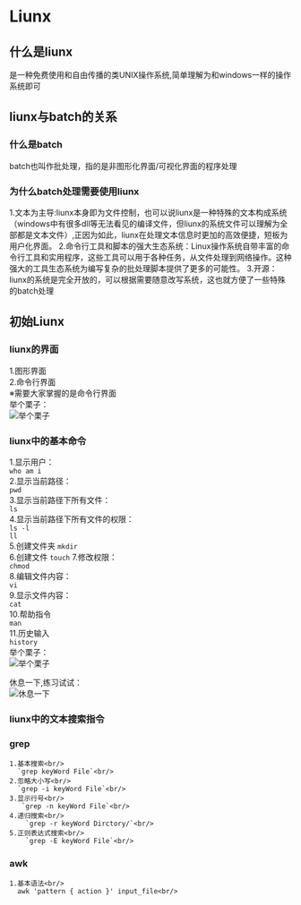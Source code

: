# Liunx
## 什么是liunx
  是一种免费使用和自由传播的类UNIX操作系统,简单理解为和windows一样的操作系统即可

## liunx与batch的关系
### 什么是batch
  batch也叫作批处理，指的是非图形化界面/可视化界面的程序处理

### 为什么batch处理需要使用liunx
  1.文本为主导:liunx本身即为文件控制，也可以说liunx是一种特殊的文本构成系统（windows中有很多dll等无法看见的编译文件，但liunx的系统文件可以理解为全部都是文本文件）,正因为如此，liunx在处理文本信息时更加的高效便捷，短板为用户化界面。
  2.命令行工具和脚本的强大生态系统：Linux操作系统自带丰富的命令行工具和实用程序，这些工具可以用于各种任务，从文件处理到网络操作。这种强大的工具生态系统为编写复杂的批处理脚本提供了更多的可能性。
  3.开源：liunx的系统是完全开放的，可以根据需要随意改写系统，这也就方便了一些特殊的batch处理

## 初始Liunx
### liunx的界面
  1.图形界面<br>
  2.命令行界面<br>
  ※需要大家掌握的是命令行界面<br>
  举个栗子：<br/>
  ![举个栗子](https://img.ixintu.com/download/jpg/202001/2e6ec91cbd78b42e39ae3e92556b99d4.jpg!con)

### liunx中的基本命令
  1.显示用户：<br>
    `who am i`<br>
  2.显示当前路径：<br>
    `pwd`<br>
  3.显示当前路径下所有文件：<br>
    `ls`<br>
  4.显示当前路径下所有文件的权限：<br>
    `ls -l`<br>
    `ll`<br>
  5.创建文件夹
    `mkdir`<br>
  6.创建文件
    `touch`
  7.修改权限：<br>
    `chmod`<br>
  8.编辑文件内容：<br>
    `vi`<br>
  9.显示文件内容：<br>
    `cat`<br>
  10.帮助指令<br/>
     `man`<br/>
  11.历史输入<br/>
     `history`<br/>
  举个栗子：<br/>
  ![举个栗子](https://img.ixintu.com/download/jpg/202001/2e6ec91cbd78b42e39ae3e92556b99d4.jpg!con)

  休息一下,练习试试：<br/>
  ![休息一下](https://gimg2.baidu.com/image_search/src=http%3A%2F%2Fc-ssl.duitang.com%2Fuploads%2Fitem%2F202003%2F12%2F20200312172704_LmVey.thumb.400_0.jpeg&refer=http%3A%2F%2Fc-ssl.duitang.com&app=2002&size=f9999,10000&q=a80&n=0&g=0n&fmt=auto?sec=1689470625&t=40b06035a20603c23a7425dd291814d1)

### liunx中的文本搜索指令
### grep
    1.基本搜索<br/>
      `grep keyWord File`<br/>
    2.忽略大小写<br/>
      `grep -i keyWord File`<br/>
    3.显示行号<br/>
       `grep -n keyWord File`<br/>
    4.递归搜索<br/>
        `grep -r keyWord Dirctory/`<br/>
    5.正则表达式搜索<br/>
        `grep -E keyWord File`<br/>

### awk
    1.基本语法<br/>
      awk 'pattern { action }' input_file<br/>




    
